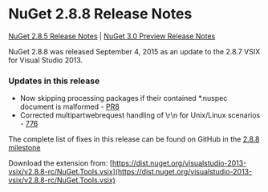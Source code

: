 # NuGet 2.8.8 Release Notes

[NuGet 2.8.5 Release Notes](nuget-2.8.7) | [NuGet 3.0 Preview Release Notes](nuget-3.0-preview)

NuGet 2.8.8 was released September 4, 2015 as an update to the 2.8.7 VSIX for Visual Studio 2013.  

### Updates in this release

* Now skipping processing packages if their contained *.nuspec document is malformed - [PR8](https://github.com/NuGet/NuGet2/pull/8)
* Corrected multipartwebrequest handling of \r\n for Unix/Linux scenarios - [776](https://github.com/NuGet/Home/issues/776) 

The complete list of fixes in this release can be found on GitHub in the [2.8.8 milestone](https://github.com/NuGet/Home/issues?q=milestone%3A2.8.8+is%3Aclosed)

Download the extension from: [https://dist.nuget.org/visualstudio-2013-vsix/v2.8.8-rc/NuGet.Tools.vsix](https://dist.nuget.org/visualstudio-2013-vsix/v2.8.8-rc/NuGet.Tools.vsix) 

  
